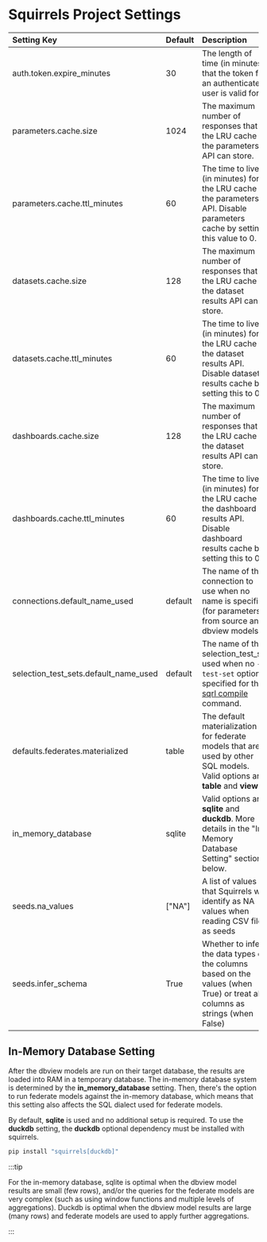 # Squirrels Project Settings

|Setting Key|Default|Description|
|:----------|:------|:----------|
|auth.token.expire_minutes|30|The length of time (in minutes) that the token for an authenticated user is valid for.|
|parameters.cache.size|1024|The maximum number of responses that the LRU cache of the parameters API can store.|
|parameters.cache.ttl_minutes|60|The time to live (in minutes) for the LRU cache of the parameters API. Disable parameters cache by setting this value to 0.|
|datasets.cache.size|128|The maximum number of responses that the LRU cache of the dataset results API can store.|
|datasets.cache.ttl_minutes|60|The time to live (in minutes) for the LRU cache of the dataset results API. Disable dataset results cache by setting this to 0.|
|dashboards.cache.size|128|The maximum number of responses that the LRU cache of the dataset results API can store.|
|dashboards.cache.ttl_minutes|60|The time to live (in minutes) for the LRU cache of the dashboard results API. Disable dashboard results cache by setting this to 0.|
|connections.default_name_used|default|The name of the connection to use when no name is specified (for parameters from source and dbview models).|
|selection_test_sets.default_name_used|default|The name of the selection_test_set used when no `--test-set` option is specified for the [sqrl compile](../../references/cli/compile) command.|
|defaults.federates.materialized|table|The default materialization for federate models that are used by other SQL models. Valid options are **table** and **view**.|
|in_memory_database|sqlite|Valid options are **sqlite** and **duckdb**. More details in the "In-Memory Database Setting" section below.|
|seeds.na_values|["NA"]|A list of values that Squirrels will identify as NA values when reading CSV files as seeds|
|seeds.infer_schema|True|Whether to infer the data types of the columns based on the values (when True) or treat all columns as strings (when False)|

## In-Memory Database Setting

After the dbview models are run on their target database, the results are loaded into RAM in a temporary database. The in-memory database system is determined by the **in_memory_database** setting. Then, there's the option to run federate models against the in-memory database, which means that this setting also affects the SQL dialect used for federate models.

By default, **sqlite** is used and no additional setup is required. To use the **duckdb** setting, the **duckdb** optional dependency must be installed with squirrels.

```bash
pip install "squirrels[duckdb]"
```

:::tip

For the in-memory database, sqlite is optimal when the dbview model results are small (few rows), and/or the queries for the federate models are very complex (such as using window functions and multiple levels of aggregations). Duckdb is optimal when the dbview model results are large (many rows) and federate models are used to apply further aggregations.

:::
